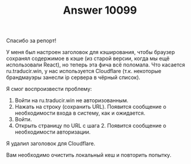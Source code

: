 ﻿---
title: "Answer 10099"
se.owner.user_id: 282717
se.owner.display_name: "g3rv4"
se.owner.link: "https://ru.meta.stackoverflow.com/users/282717/g3rv4"
se.answer_id: 10099
se.question_id: 10088
se.post_type: answer
se.score: 3
se.is_accepted: True
---
<p>Спасибо за репорт!</p>

<p>У меня был настроен заголовок для кэширования, чтобы браузер сохранял содержимое в кэше (из старой версии, когда мы ещё использовали React), но теперь эта фича всё поломала. Что касается ru.traducir.win, у нас используется Cloudflare (т.к. некоторые брандмауэры занесли ip сервера в чёрный список).</p>

<p>Я смог воспроизвести проблему:</p>

<ol>
<li>Войти на ru.traducir.win не авторизованным.</li>
<li>Нажать на строку (сохранить URL). Появится сообщение о необходимости входа в систему, как и ожидается.</li>
<li>Войти.</li>
<li>Открыть страницу по URL с шага 2. Появится сообщение о необходимости авторизации.</li>
</ol>

<p>Я удалил заголовок для Cloudflare.</p>

<p>Вам необходимо очистить локальный кеш и повторить попытку.</p>

